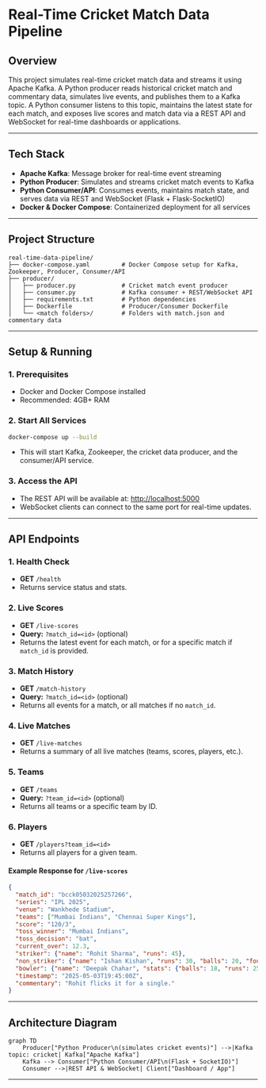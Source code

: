 # Real-Time Cricket Match Data Pipeline

## Overview

This project simulates real-time cricket match data and streams it using Apache Kafka. A Python producer reads historical cricket match and commentary data, simulates live events, and publishes them to a Kafka topic. A Python consumer listens to this topic, maintains the latest state for each match, and exposes live scores and match data via a REST API and WebSocket for real-time dashboards or applications.

---

## Tech Stack

- **Apache Kafka**: Message broker for real-time event streaming
- **Python Producer**: Simulates and streams cricket match events to Kafka
- **Python Consumer/API**: Consumes events, maintains match state, and serves data via REST and WebSocket (Flask + Flask-SocketIO)
- **Docker & Docker Compose**: Containerized deployment for all services

---

## Project Structure

```
real-time-data-pipeline/
├── docker-compose.yaml         # Docker Compose setup for Kafka, Zookeeper, Producer, Consumer/API
├── producer/
│   ├── producer.py             # Cricket match event producer
│   ├── consumer.py             # Kafka consumer + REST/WebSocket API
│   ├── requirements.txt        # Python dependencies
│   ├── Dockerfile              # Producer/Consumer Dockerfile
│   └── <match folders>/        # Folders with match.json and commentary data
```

---

## Setup & Running

### 1. Prerequisites
- Docker and Docker Compose installed
- Recommended: 4GB+ RAM

### 2. Start All Services

```sh
docker-compose up --build
```

- This will start Kafka, Zookeeper, the cricket data producer, and the consumer/API service.

### 3. Access the API

- The REST API will be available at: [http://localhost:5000](http://localhost:5000)
- WebSocket clients can connect to the same port for real-time updates.

---

## API Endpoints

### 1. **Health Check**
- **GET** `/health`
- Returns service status and stats.

### 2. **Live Scores**
- **GET** `/live-scores`
- **Query:** `?match_id=<id>` (optional)
- Returns the latest event for each match, or for a specific match if `match_id` is provided.

### 3. **Match History**
- **GET** `/match-history`
- **Query:** `?match_id=<id>` (optional)
- Returns all events for a match, or all matches if no `match_id`.

### 4. **Live Matches**
- **GET** `/live-matches`
- Returns a summary of all live matches (teams, scores, players, etc.).

### 5. **Teams**
- **GET** `/teams`
- **Query:** `?team_id=<id>` (optional)
- Returns all teams or a specific team by ID.

### 6. **Players**
- **GET** `/players?team_id=<id>`
- Returns all players for a given team.

#### Example Response for `/live-scores`
```json
{
  "match_id": "bcck05032025257266",
  "series": "IPL 2025",
  "venue": "Wankhede Stadium",
  "teams": ["Mumbai Indians", "Chennai Super Kings"],
  "score": "120/3",
  "toss_winner": "Mumbai Indians",
  "toss_decision": "bat",
  "current_over": 12.3,
  "striker": {"name": "Rohit Sharma", "runs": 45},
  "non_striker": {"name": "Ishan Kishan", "runs": 30, "balls": 20, "fours": 4, "sixes": 1},
  "bowler": {"name": "Deepak Chahar", "stats": {"balls": 18, "runs": 25, "wickets": 1}},
  "timestamp": "2025-05-03T19:45:00Z",
  "commentary": "Rohit flicks it for a single."
}
```

---

## Architecture Diagram

```mermaid
graph TD
    Producer["Python Producer\n(simulates cricket events)"] -->|Kafka topic: cricket| Kafka["Apache Kafka"]
    Kafka --> Consumer["Python Consumer/API\n(Flask + SocketIO)"]
    Consumer -->|REST API & WebSocket| Client["Dashboard / App"]
```

---

